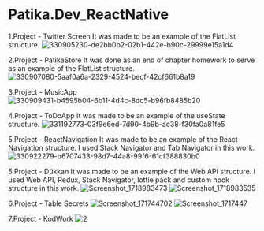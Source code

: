 # Patika.Dev_ReactNative

1.Project - Twitter Screen
  It was made to be an example of the FlatList structure.
  ![330905230-de2bb0b2-02b1-442e-b90c-29999e15a1d4](https://github.com/zekiyedogr/Patika.Dev_ReactNative/assets/72526615/1dc5e8c9-67c8-4ec8-8332-a3835c8b1c24)
>
>
>
>
>
>
>
2.Project - PatikaStore
  It was done as an end of chapter homework to serve as an example of the FlatList structure.
  ![330907080-5aaf0a6a-2329-4524-becf-42cf661b8a19](https://github.com/zekiyedogr/Patika.Dev_ReactNative/assets/72526615/131e7eb7-d7de-4edb-86fd-89f84d12a369)
>
>
>
>
>
>
>
3.Project - MusicApp
  ![330909431-b4595b04-6b11-4d4c-8dc5-b96fb8485b20](https://github.com/zekiyedogr/Patika.Dev_ReactNative/assets/72526615/232e2092-ec9c-472c-b245-ad3826dcf7b3)
>
>
>
>
>
>
>
4.Project - ToDoApp
  It was made to be an example of the useState structure.
  ![331192773-03f9e6ed-7d90-4b9b-ac38-f30fa0a81fe5](https://github.com/zekiyedogr/Patika.Dev_ReactNative/assets/72526615/d6eabf3e-80a4-4d30-9eea-b7758baac937)
>
>
>
>
>
>
>
5.Project - ReactNavigation
  It was made to be an example of the React Navigation structure. I used Stack Navigator and Tab Navigator in this work.
  ![330922279-b6707433-98d7-44a8-99f6-61cf388830b0](https://github.com/zekiyedogr/Patika.Dev_ReactNative/assets/72526615/2f1f1ef0-f393-4f4b-923b-d69f70f47839)
>
>
>
>
>
>
>
5.Project - Dükkan
  It was made to be an example of the Web API structure. I used Web API, Redux, Stack Navigator, lottie pack and custom hook structure in this work.
  ![Screenshot_1718983473](https://github.com/zekiyedogr/Patika.Dev_ReactNative/assets/72526615/ae846354-ecd0-4ecb-a762-f751a9f9c36b)
  ![Screenshot_1718983535](https://github.com/zekiyedogr/Patika.Dev_ReactNative/assets/72526615/f5b0df3e-6b16-48cb-a1da-5697afdc7969)

>
>
>
>
>
>
>
6.Project - Table Secrets
  ![Screenshot_171744702](https://github.com/zekiyedogr/Patika.Dev_ReactNative/assets/72526615/36e15f86-b1c1-45ee-99ca-a1d907df586e)
  ![Screenshot_1717447](https://github.com/zekiyedogr/Patika.Dev_ReactNative/assets/72526615/6d934033-a93c-434a-a483-c16c464ae735)

>
>
>
>
>
>
>
7.Project - KodWork
![2](https://github.com/user-attachments/assets/4f0cf501-7891-4f04-9082-2c233492f4c3)





